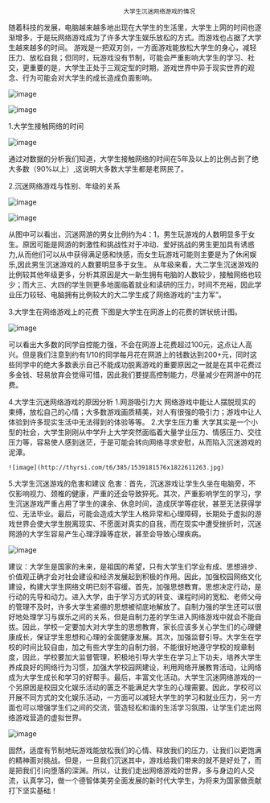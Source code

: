                                     大学生沉迷网络游戏的情况

随着科技的发展，电脑越来越多地出现在大学生的生活里，大学生上网的时间也逐渐增多，于是玩网络游戏成为了许多大学生娱乐放松的方式。而游戏也占据了大学生越来越多的时间。
游戏是一把双刃剑，一方面游戏能放松大学生的身心，减轻压力、放松自我；但同时，玩游戏没有节制，可能会严重影响大学生的学习、社交，更重要的是，大学生正处于三观定型的时期，游戏世界中异于现实世界的观念、行为可能会对大学生的成长造成负面影响。

![image](http://thyrsi.com/t6/383/1538923811x-1404792223.jpg) 

![image](http://thyrsi.com/t6/383/1539011748x-1404792223.jpg)
 
 1.大学生接触网络的时间

 ![image](http://thyrsi.com/t6/383/1539013334x-1566661050.png)
 
 通过对数据的分析我们知道，大学生接触网络的时间在5年及以上的比例占到了绝大多数（90%以上）,这说明大多数大学生都是老网民了。

 2.沉迷网络游戏与性别、年级的关系

 ![image](http://thyrsi.com/t6/385/1539180343x1822611437.png)

 ![image](http://thyrsi.com/t6/385/1539180605x-1566688526.png)
 
 从图中可以看出，沉迷网游的男女比例约为4：1，男生玩游戏的人数明显多于女生。原因可能是网游的刺激性和挑战性对于冲动、爱好挑战的男生更加具有诱惑力,从而他们可以从中获得满足感和快感，而女生玩游戏可能则主要是为了休闲娱乐,因此男生沉迷游戏的人数要明显多于女生。
 从年级来看，大二学生沉迷游戏的比例较其他年级更多，分析其原因是大一新生拥有电脑的人数较少，接触网络也较少；而大三、大四的学生则更多地面临着就业和读研的压力，时间不充裕，因此学业压力较轻、电脑拥有比例较大的大二学生成了网络游戏的“主力军”。

 3.大学生在网络游戏上的花费
下图是大学生在网游上的花费的饼状统计图。

![image](http://thyrsi.com/t6/385/1539180635x-1566688526.png)

可以看出大多数的同学自控能力强，不会在网游上花费超过100元，这点让人高兴。但是我们注意到约有1/10的同学每月花在网游上的钱数达到200+元，同时这些同学中的绝大多数表示自己不能成功脱离游戏的重要原因之一就是在其中花费过多金钱、轻易放弃会觉得可惜，因此我们要提高控制能力，尽量减少在网游中的花费。

 4.大学生沉迷网络游戏的原因分析
  1.网游吸引力大
    网络游戏中能让人摆脱现实的束缚，放松自己的心情；大多数游戏画质精美，对人有很强的吸引力；游戏中让人体验到许多现实生活中无法得到的体验等等。
  2.大学生压力重
    大学其实是一个小型的社会，大学生刚刚从中学升上大学突然面临着大量学业压力、情感压力、交往压力等，容易使人感到迷茫，于是可能会转向网络寻求安慰，从而陷入沉迷游戏的泥潭。

    ![image](http://thyrsi.com/t6/385/1539181576x1822611263.jpg)

 5.大学生沉迷游戏的危害和建议
   危害：首先，沉迷游戏让学生久坐在电脑旁，不仅影响视力、颈椎的健康，严重的还会导致猝死。其次，严重影响学生的学习，学生沉迷游戏严重占用了学生的课余、休息时间，造成厌学等症状，甚至无法获得学位、无法毕业。最后，可能会造成大学生人格异常和心理障碍，长期处于虚拟的游戏世界会使大学生脱离现实、不愿面对真实的自我，而在现实中遭受挫折时，沉迷网游的大学生容易产生心理浮躁等症状，甚至会导致心理疾病。

   ![image](http://thyrsi.com/t6/385/1539183125x-1376440090.jpg)

   建议：大学生是国家的未来，是祖国的希望，只有大学生们学业有成、思想进步、价值观正确才会对社会建设和经济发展起到积极的作用。因此，加强校园网络文化建设，构建大学生网络文明已刻不容缓。首先，加强思想教育。思想决定行动，是行动的先导和动力。进入大学，由于学习方式的转变、课程时间的宽松、老师父母的管理不及时，许多大学生紧绷的思想被彻底地解放了。自制力强的学生还可以很好地处理学习与娱乐之间的关系，但是自制力差的学生进入网络游戏中就会不能自拔。因此，学校一定要加大对大学生的思想教育，家长应该多关心学生们的心理健康成长，保证学生思想和心理的全面健康发展。其次，加强监督引导。大学生在学校的时间比较自由，加之有些大学生的自制力弱，不能很好地遵守学校的规章制度，因此，学校要加大监督管理，积极地引导大学生在学习上下功夫，培养大学生养成良好的网络行为习惯，加强大学校园网建设，利用网络开展教育活动，让网络成为大学生成长和学习的好帮手。最后，丰富文化活动。大学生沉迷网络游戏的一个另原因是校园文化娱乐活动的匮乏不能满足大学生的心理需要。因此，学校可以开展不同方式的文化娱乐活动，一方面可以减轻大学生的学习和就业压力，另一方面也可以增强学生们之间的交流，营造轻松和谐的生活学习氛围，让学生们走出网络游戏营造的虚拟世界。

   ![image](http://thyrsi.com/t6/385/1539183175x-1376440090.jpg)

固然，适度有节制地玩游戏能放松我们的心情、释放我们的压力，让我们以更饱满的精神面对挑战。但是，一旦我们沉迷其中，游戏给我们带来的就不是好处了，而是把我们引向堕落的深渊。所以，让我们走出网络游戏的世界，多与身边的人交流，认真学习，做一个德智体美劳全面发展的新时代大学生，为将来为国家做贡献打下坚实基础！